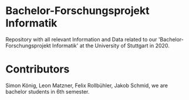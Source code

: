 # Bachelor-Forschungsprojekt Informatik
Repository with all relevant Information and Data related to our 'Bachelor-Forschungsprojekt Informatik' at the University of Stuttgart in 2020.



# Contributors
Simon König, Leon Matzner, Felix Rollbühler, Jakob Schmid, we are bachelor students in 6th semester.
